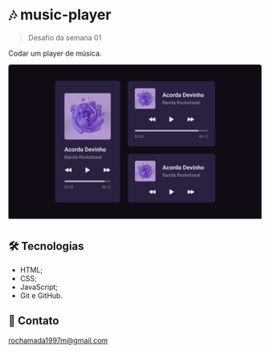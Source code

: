 # 🎶 music-player

> Desafio da semana 01

Codar um player de música.

![Projeto "Music Player"](./assets/music-player.png)

## 🛠️ Tecnologias
- HTML;
- CSS;
- JavaScript;
- Git e GitHub.

## 💜 Contato
rochamada1997m@gmail.com